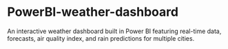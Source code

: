 # PowerBI-weather-dashboard
An interactive weather dashboard built in Power BI featuring real-time data, forecasts, air quality index, and rain predictions for multiple cities.
